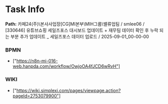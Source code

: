 # Task Info

**Path:** 카페24(주)\본사사업장\[CG]MI본부\MIH그룹\밸류업팀 / smlee06 / [330646] 유튜브쇼핑 세일즈포스 대시보드 업데이트 + 재무팀 데이터 확인 후 누락 되는 부분 추가 업데이트 _ 세일즈포스 데이터 업로드 / 2025-09-01_00-00-00

### BPMN
- ["https://n8n-mi-016-web.hanpda.com/workflow/OwjoOA4fJCD6wRvH"]

### WIKI
- ["https://wiki.simplexi.com/pages/viewpage.action?pageId=2753079900"]

